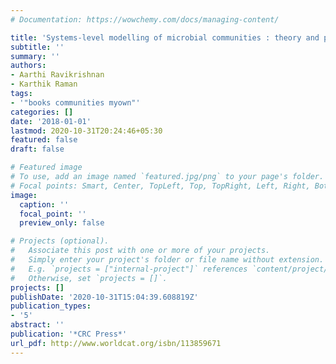 ```yaml
---
# Documentation: https://wowchemy.com/docs/managing-content/

title: 'Systems-level modelling of microbial communities : theory and practice'
subtitle: ''
summary: ''
authors:
- Aarthi Ravikrishnan
- Karthik Raman
tags:
- '"books communities myown"'
categories: []
date: '2018-01-01'
lastmod: 2020-10-31T20:24:46+05:30
featured: false
draft: false

# Featured image
# To use, add an image named `featured.jpg/png` to your page's folder.
# Focal points: Smart, Center, TopLeft, Top, TopRight, Left, Right, BottomLeft, Bottom, BottomRight.
image:
  caption: ''
  focal_point: ''
  preview_only: false

# Projects (optional).
#   Associate this post with one or more of your projects.
#   Simply enter your project's folder or file name without extension.
#   E.g. `projects = ["internal-project"]` references `content/project/deep-learning/index.md`.
#   Otherwise, set `projects = []`.
projects: []
publishDate: '2020-10-31T15:04:39.608819Z'
publication_types:
- '5'
abstract: ''
publication: '*CRC Press*'
url_pdf: http://www.worldcat.org/isbn/113859671
---
```

